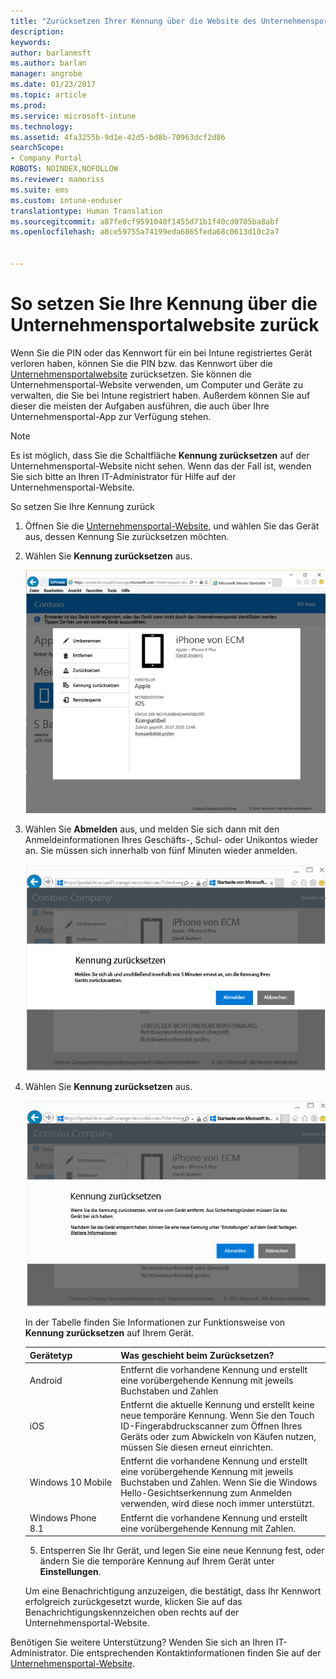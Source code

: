 ```yaml
---
title: "Zurücksetzen Ihrer Kennung über die Website des Unternehmensportals | Microsoft-Dokumentation"
description: 
keywords: 
author: barlanmsft
ms.author: barlan
manager: angrobe
ms.date: 01/23/2017
ms.topic: article
ms.prod: 
ms.service: microsoft-intune
ms.technology: 
ms.assetid: 4fa3255b-9d1e-42d5-bd8b-70963dcf2d86
searchScope:
- Company Portal
ROBOTS: NOINDEX,NOFOLLOW
ms.reviewer: mamoriss
ms.suite: ems
ms.custom: intune-enduser
translationtype: Human Translation
ms.sourcegitcommit: a87fe0cf9591040f1455d71b1f40cd0705ba8abf
ms.openlocfilehash: a8ce59755a74199eda6865feda68c0613d10c2a7


---
```


# <a name="how-to-reset-your-device-passcode-from-the-company-portal-website"></a>So setzen Sie Ihre Kennung über die Unternehmensportalwebsite zurück

Wenn Sie die PIN oder das Kennwort für ein bei Intune registriertes Gerät verloren haben, können Sie die PIN bzw. das Kennwort über die [Unternehmensportalwebsite](http://portal.manage.microsoft.com) zurücksetzen. Sie können die Unternehmensportal-Website verwenden, um Computer und Geräte zu verwalten, die Sie bei Intune registriert haben. Außerdem können Sie auf dieser die meisten der Aufgaben ausführen, die auch über Ihre Unternehmensportal-App zur Verfügung stehen.

> [!NOTE]
> Es ist möglich, dass Sie die Schaltfläche **Kennung zurücksetzen** auf der Unternehmensportal-Website nicht sehen. Wenn das der Fall ist, wenden Sie sich bitte an Ihren IT-Administrator für Hilfe auf der Unternehmensportal-Website.

So setzen Sie Ihre Kennung zurück

1.  Öffnen Sie die [Unternehmensportal-Website](http://portal.manage.microsoft.com), und wählen Sie das Gerät aus, dessen Kennung Sie zurücksetzen möchten.

2.  Wählen Sie **Kennung zurücksetzen** aus.

    ![Details zum Gerät mit der Schaltfläche „Kennung zurücksetzen“](./media/iwp-screen-with-all-options.png)

3.  Wählen Sie **Abmelden** aus, und melden Sie sich dann mit den Anmeldeinformationen Ihres Geschäfts-, Schul- oder Unikontos wieder an. Sie müssen sich innerhalb von fünf Minuten wieder anmelden.

    ![Zurücksetzungsmeldung mit der Schaltfläche „Abmelden“](./media/iwp-2-sign-out.png)

4.  Wählen Sie **Kennung zurücksetzen** aus.

    ![Meldung, die erklärt, was geschieht, wenn Sie die Kennung zurücksetzen](./media/iwp-3-tap-reset-passcode-after-signin.png)

    In der Tabelle finden Sie Informationen zur Funktionsweise von **Kennung zurücksetzen** auf Ihrem Gerät.

    |Gerätetyp|Was geschieht beim Zurücksetzen?|
    |------------|-----------|
    |Android|Entfernt die vorhandene Kennung und erstellt eine vorübergehende Kennung mit jeweils Buchstaben und Zahlen|
    |iOS|Entfernt die aktuelle Kennung und erstellt keine neue temporäre Kennung. Wenn Sie den Touch ID-Fingerabdruckscanner zum Öffnen Ihres Geräts oder zum Abwickeln von Käufen nutzen, müssen Sie diesen erneut einrichten.|
    |Windows 10 Mobile|Entfernt die vorhandene Kennung und erstellt eine vorübergehende Kennung mit jeweils Buchstaben und Zahlen. Wenn Sie die Windows Hello-Gesichtserkennung zum Anmelden verwenden, wird diese noch immer unterstützt.|
    |Windows Phone 8.1|Entfernt die vorhandene Kennung und erstellt eine vorübergehende Kennung mit Zahlen.|

    5.  Entsperren Sie Ihr Gerät, und legen Sie eine neue Kennung fest, oder ändern Sie die temporäre Kennung auf Ihrem Gerät unter **Einstellungen**.

    Um eine Benachrichtigung anzuzeigen, die bestätigt, dass Ihr Kennwort erfolgreich zurückgesetzt wurde, klicken Sie auf das Benachrichtigungskennzeichen oben rechts auf der Unternehmensportal-Website.

Benötigen Sie weitere Unterstützung? Wenden Sie sich an Ihren IT-Administrator. Die entsprechenden Kontaktinformationen finden Sie auf der [Unternehmensportal-Website](http://portal.manage.microsoft.com).



<!--HONumber=Jan17_HO4-->


